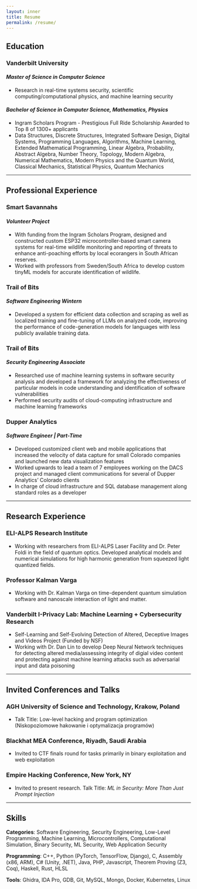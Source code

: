 ```yaml
---
layout: inner
title: Resume
permalink: /resume/
---
```

## Education

### **Vanderbilt University**
#### *Master of Science in Computer Science*
- Research in real-time systems security, scientific computing/computational physics, and machine learning security

#### *Bachelor of Science in Computer Science, Mathematics, Physics*
- Ingram Scholars Program - Prestigious Full Ride Scholarship Awarded to Top 8 of 1300+ applicants
- Data Structures, Discrete Structures, Integrated Software Design, Digital Systems, Programming
Languages, Algorithms, Machine Learning, Extended Mathematical Programming, Linear Algebra, Probability, Abstract Algebra, 
Number Theory, Topology, Modern Algebra, Numerical Mathematics, Modern Physics and the Quantum World, Classical Mechanics, Statistical Physics, Quantum Mechanics

---

## Professional Experience
### **Smart Savannahs**
#### *Volunteer Project*
- With funding from the Ingram Scholars Program, designed and constructed custom ESP32 microcontroller-based smart camera systems for real-time wildlife monitoring and reporting of threats to enhance anti-poaching efforts by local ecorangers in South African reserves.
- Worked with professors from Sweden/South Africa to develop custom tinyML models for accurate identification of wildlife.

### **Trail of Bits**
#### *Software Engineering Wintern*
- Developed a system for efficient data collection and scraping as well as localized training and fine-tuning of LLMs on analyzed code, improving the performance of code-generation models for languages with less publicly available training data.

### **Trail of Bits**
#### *Security Engineering Associate*
- Researched use of machine learning systems in software security analysis and developed a framework for analyzing the
effectiveness of particular models in code understanding and identification of software vulnerabilities
- Performed security audits of cloud-computing infrastructure and machine learning frameworks

### **Dupper Analytics**
#### *Software Engineer | Part-Time*
- Developed customized client web and mobile applications that increased the velocity of data capture for small Colorado
companies and launched new data visualization features
- Worked upwards to lead a team of 7 employees working on the DACS project and managed client communications for
several of Dupper Analytics’ Colorado clients
- In charge of cloud infrastructure and SQL database management along standard roles as a developer

---

## Research Experience
### **ELI-ALPS Research Institute**
- Working with researchers from ELI-ALPS Laser Facility and Dr. Peter Foldi in the field of quantum optics. Developed analytical models and numerical simulations for high harmonic generation from squeezed light quantized fields.

### **Professor Kalman Varga**
- Working with Dr. Kalman Varga on time-dependent quantum simulation software and nanoscale interaction of light and matter.

### **Vanderbilt I-Privacy Lab: Machine Learning + Cybersecurity Research**
- Self-Learning and Self-Evolving Detection of Altered, Deceptive Images and Videos Project (Funded by NSF)
- Working with Dr. Dan Lin to develop Deep Neural Network techniques for detecting altered media/assessing integrity of
digial video content and protecting against machine learning attacks such as adversarial input and data poisoning

---

## Invited Conferences and Talks
### **AGH University of Science and Technology, Krakow, Poland**
- Talk Title: Low-level hacking and program optimization (Niskopoziomowe hakowanie i optymalizacja programów)

### **Blackhat MEA Conference, Riyadh, Saudi Arabia**
- Invited to CTF finals round for tasks primarily in binary exploitation and web exploitation

### **Empire Hacking Conference, New York, NY**
- Invited to present research. Talk Title: *ML in Security: More Than Just Prompt Injection*

---

## Skills
**Categories**: Software Engineering, Security Engineering, Low-Level Programming, Machine Learning, Microcontrollers, Computational Simulation, Binary Security, ML Security, Web Application Security

**Programming**: C++, Python (PyTorch, TensorFlow, Django), C, Assembly (x86, ARM), C# (Unity, .NET), Java, PHP, Javascript, Theorem Proving (Z3, Coq), Haskell, Rust, HLSL

**Tools**: Ghidra, IDA Pro, GDB, Git, MySQL, Mongo, Docker, Kubernetes, Linux
